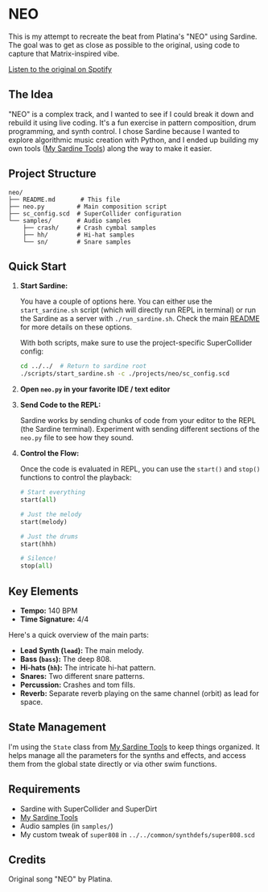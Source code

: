 # NEO

This is my attempt to recreate the beat from Platina's "NEO" using Sardine. The goal was to get as close as possible to the original, using code to capture that Matrix-inspired vibe.

[Listen to the original on Spotify](https://open.spotify.com/track/6QMdoaaVCEoolddEncgRvA?si=d4a53d58468643fe)

## The Idea

"NEO" is a complex track, and I wanted to see if I could break it down and rebuild it using live coding. It's a fun exercise in pattern composition, drum programming, and synth control. I chose Sardine because I wanted to explore algorithmic music creation with Python, and I ended up building my own tools ([My Sardine Tools](../my_sardine_tools/README.md)) along the way to make it easier.

## Project Structure

```
neo/
├── README.md       # This file
├── neo.py         # Main composition script
├── sc_config.scd  # SuperCollider configuration
└── samples/       # Audio samples
    ├── crash/     # Crash cymbal samples
    ├── hh/        # Hi-hat samples
    └── sn/        # Snare samples
```

## Quick Start

1.  **Start Sardine:**

    You have a couple of options here. You can either use the `start_sardine.sh` script (which will directly run REPL in terminal) or run the Sardine as a server with `./run_sardine.sh`. Check the main [README](./README.md) for more details on these options.

    With both scripts, make sure to use the project-specific SuperCollider config:

    ```bash
    cd ../../  # Return to sardine root
    ./scripts/start_sardine.sh -c ./projects/neo/sc_config.scd
    ```

2.  **Open `neo.py` in your favorite IDE / text editor**

3.  **Send Code to the REPL:**

    Sardine works by sending chunks of code from your editor to the REPL (the Sardine terminal). Experiment with sending different sections of the `neo.py` file to see how they sound.

4.  **Control the Flow:**

    Once the code is evaluated in REPL, you can use the `start()` and `stop()` functions to control the playback:

    ```python
    # Start everything
    start(all)

    # Just the melody
    start(melody)

    # Just the drums
    start(hhh)

    # Silence!
    stop(all)
    ```

## Key Elements

*   **Tempo:** 140 BPM
*   **Time Signature:** 4/4

Here's a quick overview of the main parts:

*   **Lead Synth (`lead`):**  The main melody.
*   **Bass (`bass`):**  The deep 808.
*   **Hi-hats (`hh`):**  The intricate hi-hat pattern.
*   **Snares:**  Two different snare patterns.
*   **Percussion:**  Crashes and tom fills.
*   **Reverb:**  Separate reverb playing on the same channel (orbit) as lead for space.

## State Management

I'm using the `State` class from [My Sardine Tools](../my_sardine_tools/README.md) to keep things organized. It helps manage all the parameters for the synths and effects, and access them from the global state directly or via other swim functions.

## Requirements

*   Sardine with SuperCollider and SuperDirt
*   [My Sardine Tools](../my_sardine_tools/README.md)
*   Audio samples (in `samples/`)
*   My custom tweak of `super808` in `../../common/synthdefs/super808.scd`

## Credits

Original song "NEO" by Platina.

